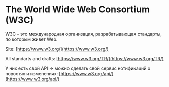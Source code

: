 # The World Wide Web Consortium (W3C)

W3C – это международная организация, разрабатывающая стандарты, по которым живет Web.

Site: [https://www.w3.org/](https://www.w3.org/)

All standarts and drafts: [https://www.w3.org/TR/](https://www.w3.org/TR/)

У них есть свой API => можно сделать свой сервис нотификаций о новостях и изменениях: [https://www.w3.org/api/](https://www.w3.org/api/)
